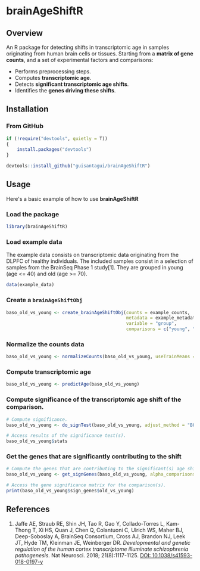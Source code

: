 # brainAgeShiftR

## Overview
An R package for detecting shifts in transcriptomic age in samples originating from human brain cells or tissues. Starting from a **matrix of gene counts**, and a set of experimental factors and comparisons:
- Performs preprocessing steps.
- Computes **transcriptomic age**.
- Detects **significant transcriptomic age shifts**.
- Identifies the **genes driving these shifts**.

## Installation

### From GitHub

```r
if (!require("devtools", quietly = T))
{
	install.packages("devtools")
}

devtools::install_github("guisantagui/brainAgeShiftR")
```

## Usage
Here's a basic example of how to use **brainAgeShiftR**

### Load the package
```r
library(brainAgeShiftR)
```
### Load example data
The example data consists on transcriptomic data originating from the DLPFC of healthy individuals. The included samples consist in a selection of samples from the BrainSeq Phase 1 study[1]. They are grouped in young (age <= 40) and old (age >= 70).
```r
data(example_data)
```
### Create a `brainAgeShiftObj`
```r
baso_old_vs_young <- create_brainAgeShiftObj(counts = example_counts,
                                             metadata = example_metadata,
                                             variable = "group",
                                             comparisons = c("young", "old"))
```
### Normalize the counts data
```r
baso_old_vs_young <- normalizeCounts(baso_old_vs_young, useTrainMeans = T)
```
### Compute transcriptomic age
```r
baso_old_vs_young <- predictAge(baso_old_vs_young)
```
### Compute significance of the transcriptomic age shift of the comparison.
```r
# Compute significance.
baso_old_vs_young <- do_signTest(baso_old_vs_young, adjust_method = "BH")

# Access results of the significance test(s).
baso_old_vs_young$stats
```
### Get the genes that are significantly contributing to the shift
```r
# Compute the genes that are contributing to the significant(s) age shift(s).
baso_old_vs_young <- get_signGenes(baso_old_vs_young, alpha_comparisons = .05)

# Access the gene significance matrix for the comparison(s).
print(baso_old_vs_young$sign_genes$old_vs_young)
```
## References
1. Jaffe AE, Straub RE, Shin JH, Tao R, Gao Y, Collado-Torres L, Kam-Thong T, Xi HS, Quan J, Chen Q, Colantuoni C, Ulrich WS, Maher BJ, Deep-Soboslay A, BrainSeq Consortium, Cross AJ, Brandon NJ, Leek JT, Hyde TM, Kleinman JE, Weinberger DR. *Developmental and genetic regulation of the human cortex transcriptome illuminate schizophrenia pathogenesis.* Nat Neurosci. 2018; 21(8):1117-1125. [DOI: 10.1038/s41593-018-0197-y](https://doi.org/10.1038/s41593-018-0197-y)
